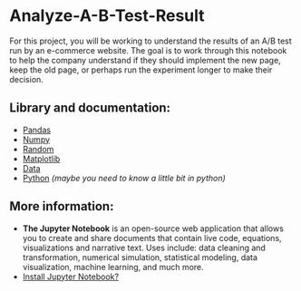 # Analyze-A-B-Test-Result

For this project, you will be working to understand the results of an A/B test run by an e-commerce website. The goal is to work through this notebook to help the company understand if they should implement the new page, keep the old page, or perhaps run the experiment longer to make their decision.

## Library and documentation:
- [Pandas](https://pandas.pydata.org/)
- [Numpy](http://www.numpy.org/)
- [Random](https://docs.python.org/3/library/random.html)
- [Matplotlib](https://matplotlib.org/)
- [Data](https://www.kaggle.com/hugomathien/soccer)
- [Python](https://www.python.org/) _(maybe you need to know a little bit in python)_


## More information:

- **The Jupyter Notebook** is an open-source web application that allows you to create and share documents that contain live code, equations, visualizations and narrative text. Uses include: data cleaning and transformation, numerical simulation, statistical modeling, data visualization, machine learning, and much more.
- [Install Jupyter Notebook?](https://jupyter.org/install)
